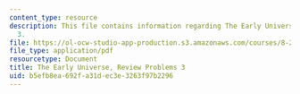 ```yaml
---
content_type: resource
description: This file contains information regarding The Early Universe, Review Problems
  3.
file: https://ol-ocw-studio-app-production.s3.amazonaws.com/courses/8-286-the-early-universe-fall-2013/b5efb8ea692fa31dec3e3263f97b2296_MIT8_286F13_q3review.pdf
file_type: application/pdf
resourcetype: Document
title: The Early Universe, Review Problems 3
uid: b5efb8ea-692f-a31d-ec3e-3263f97b2296
---
```

